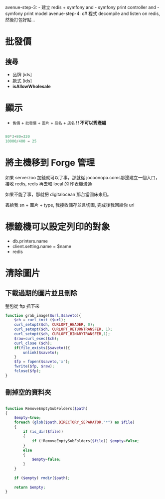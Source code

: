 avenue-step-3: 
    - 建立 redis + symfony and 
    - symfony print controller and 
    - symfony print model
avenue-step-4: c# 程式 decompile and listen on redis, 然後打包好點...


# 批發價

## 搜尋

- 品牌 [ids]
- 款式 [ids]
- **isAllowWholesale**

# 顯示

- `售價` + `批發價` + `圖片` + `品名` + `店名` **!! 不可以秀產編**

```php

80*3+80=320
10000/400 = 25

```
# 將主機移到 Forge 管理

如果 serverzoo 加錢就可以了事，那就從 jocoonopa.coms那邊建立一個入口，接收 redis, redis 再去和 local 的 印表機溝通

如果不能了事，那就把 digitalocean 那台當圖床來用。

丟給我 sn + 圖片 + type, 
我接收儲存並且切圖,
完成後我回給你 url


# 標籤機可以設定列印的對象

- db.printers.name
- client.setting.name = $name
- redis 


# 清除圖片

## 下載過期的圖片並且刪除

整包從 ftp 抓下來

```php
function grab_image($url,$saveto){
    $ch = curl_init ($url);
    curl_setopt($ch, CURLOPT_HEADER, 0);
    curl_setopt($ch, CURLOPT_RETURNTRANSFER, 1);
    curl_setopt($ch, CURLOPT_BINARYTRANSFER,1);
    $raw=curl_exec($ch);
    curl_close ($ch);
    if(file_exists($saveto)){
        unlink($saveto);
    }
    $fp = fopen($saveto,'x');
    fwrite($fp, $raw);
    fclose($fp);
}
```

## 刪掉空的資料夾

```php

function RemoveEmptySubFolders($path)
{
    $empty=true;
    foreach (glob($path.DIRECTORY_SEPARATOR."*") as $file)
    {
        if (is_dir($file))
        {
            if (!RemoveEmptySubFolders($file)) $empty=false;
        }
        else
        {
            $empty=false;
        }
    }
    
    if ($empty) rmdir($path);
    
    return $empty;
}

```





